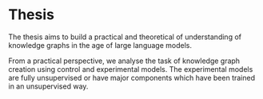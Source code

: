 # Thesis

The thesis aims to build a practical and theoretical of understanding of knowledge graphs in the age of large language models.

From a practical perspective, we analyse the task of knowledge graph creation using control and experimental models. The experimental models are fully unsupervised or have major components which have been trained in an unsupervised way.
